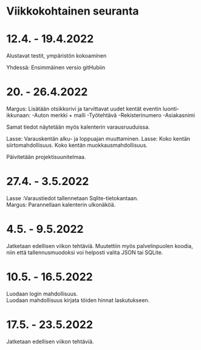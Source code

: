 # Viikkokohtainen seuranta

# 12.4. - 19.4.2022
Alustavat testit, ympäristön kokoaminen

Yhdessä: Ensimmäinen versio gitHubiin

# 20. - 26.4.2022
Margus: Lisätään otsikkorivi ja tarvittavat uudet kentät eventin luonti-ikkunaan:
-Auton merkki + malli
-Työtehtävä
-Rekisterinumero
-Asiakasnimi

Samat tiedot näytetään myös kalenterin varausruuduissa.

Lasse: Varauskentän alku- ja loppuajan muuttaminen.
Lasse: Koko kentän siirtomahdollisuus.
  Koko kentän muokkausmahdollisuus.

Päivitetään projektisuunitelmaa.

# 27.4. - 3.5.2022
Lasse :Varaustiedot tallennetaan Sqlite-tietokantaan. <br/>
Margus: Parannellaan kalenterin ulkonäköä.

# 4.5. - 9.5.2022
Jatketaan edellisen viikon tehtäviä.
Muutettiin myös palvelinpuolen koodia, niin että tallennusmuodoksi voi helposti valita JSON tai SQLite.

# 10.5. - 16.5.2022

Luodaan login mahdollisuus. <br/>
Luodaan mahdollisuus kirjata töiden hinnat laskutukseen.

# 17.5. - 23.5.2022
Jatketaan edellisen viikon tehtäviä.
